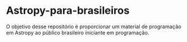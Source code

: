 # Astropy-para-brasileiros
O objetivo desse repositório é proporcionar um material de programação em Astropy ao público brasileiro iniciante em programação.
